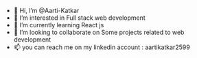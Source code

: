 - 👋 Hi, I’m @Aarti-Katkar
- 👀 I’m interested in Full stack web development
- 🌱 I’m currently learning React js
- 💞️ I’m looking to collaborate on Some projects related to web development
- 📫 you can reach me on my linkedin account : aartikatkar2599

<!---
Aarti-Katkar/Aarti-Katkar is a ✨ special ✨ repository because its `README.md` (this file) appears on your GitHub profile.
You can click the Preview link to take a look at your changes.
--->
